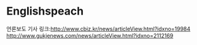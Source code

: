 # Englishspeach
언론보도 기사 링크:http://www.cbiz.kr/news/articleView.html?idxno=19984
                  http://www.gukjenews.com/news/articleView.html?idxno=2112169

